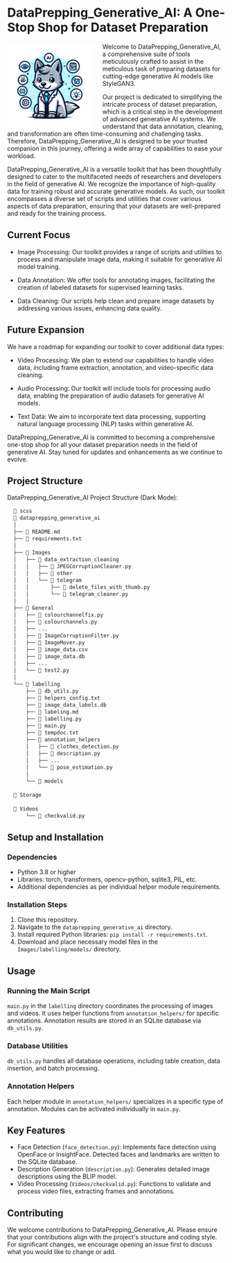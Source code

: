# DataPrepping_Generative_AI: A One-Stop Shop for Dataset Preparation

<p align="left">
  <img src="assets/images/prod_assets/Repo_logo_ps.png" alt="DataPrepping_Generative_AI Logo" style="float: left; width: 200px; margin-right: 20px;"/>
</p>

Welcome to DataPrepping_Generative_AI, a comprehensive suite of tools meticulously crafted to assist in the meticulous task of preparing datasets for cutting-edge generative AI models like StyleGAN3.

Our project is dedicated to simplifying the intricate process of dataset preparation, which is a critical step in the development of advanced generative AI systems. We understand that data annotation, cleaning, and transformation are often time-consuming and challenging tasks. Therefore, DataPrepping_Generative_AI is designed to be your trusted companion in this journey, offering a wide array of capabilities to ease your workload.

DataPrepping_Generative_AI is a versatile toolkit that has been thoughtfully designed to cater to the multifaceted needs of researchers and developers in the field of generative AI. We recognize the importance of high-quality data for training robust and accurate generative models. As such, our toolkit encompasses a diverse set of scripts and utilities that cover various aspects of data preparation, ensuring that your datasets are well-prepared and ready for the training process.

## Current Focus

- Image Processing: Our toolkit provides a range of scripts and utilities to process and manipulate image data, making it suitable for generative AI model training.

- Data Annotation: We offer tools for annotating images, facilitating the creation of labeled datasets for supervised learning tasks.

- Data Cleaning: Our scripts help clean and prepare image datasets by addressing various issues, enhancing data quality.

## Future Expansion

We have a roadmap for expanding our toolkit to cover additional data types:

- Video Processing: We plan to extend our capabilities to handle video data, including frame extraction, annotation, and video-specific data cleaning.

- Audio Processing: Our toolkit will include tools for processing audio data, enabling the preparation of audio datasets for generative AI models.

- Text Data: We aim to incorporate text data processing, supporting natural language processing (NLP) tasks within generative AI.

DataPrepping_Generative_AI is committed to becoming a comprehensive one-stop shop for all your dataset preparation needs in the field of generative AI. Stay tuned for updates and enhancements as we continue to evolve.


## Project Structure
DataPrepping_Generative_AI Project Structure (Dark Mode):

      📂 scss
      📂 dataprepping_generative_ai
      │
      ├── 📄 README.md
      ├── 📄 requirements.txt
      │
      ├── 📂 Images
      │   ├── 📂 data_extraction_cleaning
      │   │   ├── 📄 JPEGCorruptionCleaner.py
      │   │   ├── 📂 other
      │   │   └── 📂 telegram
      │   │       ├── 📄 delete_files_with_thumb.py
      │   │       └── 📄 telegram_cleaner.py
      │   │
      ├── 📂 General
      │   ├── 📄 colourchannelfix.py
      │   ├── 📄 colourchannels.py
      │   ├── ...
      │   ├── 📄 ImageCorruptionFilter.py
      │   ├── 📄 ImageMover.py
      │   ├── 📄 image_data.csv
      │   ├── 📄 image_data.db
      │   ├── ...
      │   └── 📄 test2.py
      │
      └── 📂 labelling
          ├── 📄 db_utils.py
          ├── 📄 helpers_config.txt
          ├── 📄 image_data_labels.db
          ├── 📄 labeling.md
          ├── 📄 labelling.py
          ├── 📄 main.py
          ├── 📄 tempdoc.txt
          ├── 📂 annotation_helpers
          │   ├── 📄 clothes_detection.py
          │   ├── 📄 description.py
          │   ├── ...
          │   └── 📄 pose_estimation.py
          │
          └── 📂 models
          
      📂 Storage
          
      📂 Videos
          └── 📄 checkvalid.py


## Setup and Installation

### Dependencies

- Python 3.8 or higher
- Libraries: torch, transformers, opencv-python, sqlite3, PIL, etc.
- Additional dependencies as per individual helper module requirements.

### Installation Steps

1. Clone this repository.
2. Navigate to the `dataprepping_generative_ai` directory.
3. Install required Python libraries: `pip install -r requirements.txt`.
4. Download and place necessary model files in the `Images/labelling/models/` directory.

## Usage

### Running the Main Script

`main.py` in the `labelling` directory coordinates the processing of images and videos. It uses helper functions from `annotation_helpers/` for specific annotations. Annotation results are stored in an SQLite database via `db_utils.py`.

### Database Utilities

`db_utils.py` handles all database operations, including table creation, data insertion, and batch processing.

### Annotation Helpers

Each helper module in `annotation_helpers/` specializes in a specific type of annotation. Modules can be activated individually in `main.py`.

## Key Features

- Face Detection (`face_detection.py`): Implements face detection using OpenFace or InsightFace. Detected faces and landmarks are written to the SQLite database.
- Description Generation (`description.py`): Generates detailed image descriptions using the BLIP model.
- Video Processing (`Videos/checkvalid.py`): Functions to validate and process video files, extracting frames and annotations.

## Contributing

We welcome contributions to DataPrepping_Generative_AI. Please ensure that your contributions align with the project's structure and coding style. For significant changes, we encourage opening an issue first to discuss what you would like to change or add.
